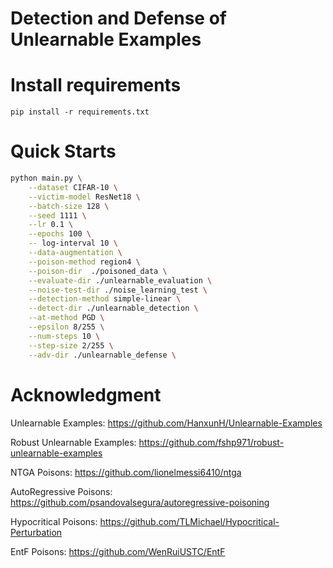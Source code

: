 # Detection and Defense of Unlearnable Examples

# Install requirements
```shell
pip install -r requirements.txt
```

# Quick Starts

```bash
python main.py \
    --dataset CIFAR-10 \
    --victim-model ResNet18 \
    --batch-size 128 \
    --seed 1111 \
    --lr 0.1 \
    --epochs 100 \
    -- log-interval 10 \
    --data-augmentation \
    --poison-method region4 \
    --poison-dir  ./poisoned_data \
    --evaluate-dir ./unlearnable_evaluation \
    --noise-test-dir ./noise_learning_test \
    --detection-method simple-linear \
    --detect-dir ./unlearnable_detection \
    --at-method PGD \
    --epsilon 8/255 \
    --num-steps 10 \
    --step-size 2/255 \
    --adv-dir ./unlearnable_defense \
```

# Acknowledgment
Unlearnable Examples:
https://github.com/HanxunH/Unlearnable-Examples

Robust Unlearnable Examples:
https://github.com/fshp971/robust-unlearnable-examples

NTGA Poisons:
https://github.com/lionelmessi6410/ntga

AutoRegressive Poisons:
https://github.com/psandovalsegura/autoregressive-poisoning

Hypocritical Poisons:
https://github.com/TLMichael/Hypocritical-Perturbation

EntF Poisons:
https://github.com/WenRuiUSTC/EntF
